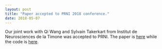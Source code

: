```yaml
---
layout: post
title: "Paper accepted to PRNI 2018 conference."
date: 2018-05-07
---
```

Our joint work with Qi Wang and Sylvain Takerkart from Institut de Neurosciences de la Timone was accepted to PRNI. The paper is <a href="https://ieeexplore.ieee.org/document/8423953/">here</a> while the code is <a href="https://github.com/SylvainTakerkart/PRNI2018_TLp_bary">here</a>.
